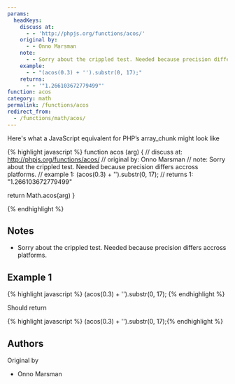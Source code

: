 ```yaml
---
params:
  headKeys:
    discuss at:
      - - 'http://phpjs.org/functions/acos/'
    original by:
      - - Onno Marsman
    note:
      - - Sorry about the crippled test. Needed because precision differs accross platforms.
    example:
      - - "(acos(0.3) + '').substr(0, 17);"
    returns:
      - - '"1.266103672779499"'
function: acos
category: math
permalink: /functions/acos
redirect_from:
  - /functions/math/acos/
---
```


<!-- WARNING! This file is auto generated by `npm run web:inject`, do not edit by hand -->

Here's what a JavaScript equivalent for PHP’s array_chunk might look like

{% highlight javascript %}
function acos (arg) {
  //  discuss at: http://phpjs.org/functions/acos/
  // original by: Onno Marsman
  //        note: Sorry about the crippled test. Needed because precision differs accross platforms.
  //   example 1: (acos(0.3) + '').substr(0, 17);
  //   returns 1: "1.266103672779499"

  return Math.acos(arg)
}

{% endhighlight %}

## Notes
- Sorry about the crippled test. Needed because precision differs accross platforms.

## Example 1

{% highlight javascript %}
(acos(0.3) + '').substr(0, 17);
{% endhighlight %}

Should return

{% highlight javascript %}
(acos(0.3) + '').substr(0, 17);{% endhighlight %}


## Authors


Original by

- Onno Marsman

